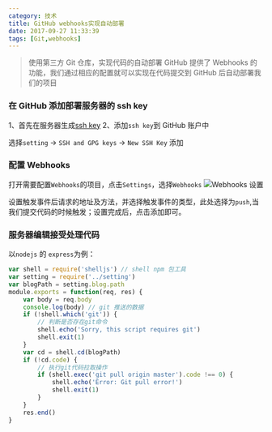 ```yaml
---
category: 技术
title: GitHub webhooks实现自动部署
date: 2017-09-27 11:33:39
tags: [Git,webhooks]
---
```


> 使用第三方 Git 仓库，实现代码的自动部署
> GitHub 提供了 Webhooks 的功能，我们通过相应的配置就可以实现在代码提交到 GitHub 后自动部署我们的项目

<!--more-->

### 在 GitHub 添加部署服务器的 ssh key

1、首先在服务器生成[ssh key](../other/Ja5aO9RFlMdvjYBE.md)
2、添加`ssh key`到 GitHub 账户中

选择`setting` -> `SSH and GPG keys` -> `New SSH Key` 添加

### 配置 Webhooks

打开需要配置`Webhooks`的项目，点击`Settings`，选择`Webhooks`
![Webhooks 设置](https://ws2.sinaimg.cn/large/006tNbRwgy1fgagteiy5ej31ji120dmi.jpg)

设置触发事件后请求的地址及方法，并选择触发事件的类型，此处选择为`push`,当我们提交代码的时候触发；设置完成后，点击添加即可。

### 服务器编辑接受处理代码

以`nodejs` 的 `express`为例：

```js
var shell = require('shelljs') // shell npm 包工具
var setting = require('../setting')
var blogPath = setting.blog.path
module.exports = function(req, res) {
    var body = req.body
    console.log(body) // git 推送的数据
    if (!shell.which('git')) {
        // 判断是否存在git命令
        shell.echo('Sorry, this script requires git')
        shell.exit(1)
    }
    var cd = shell.cd(blogPath)
    if (!cd.code) {
        // 执行git代码拉取操作
        if (shell.exec('git pull origin master').code !== 0) {
            shell.echo('Error: Git pull error!')
            shell.exit(1)
        }
    }
    res.end()
}
```
